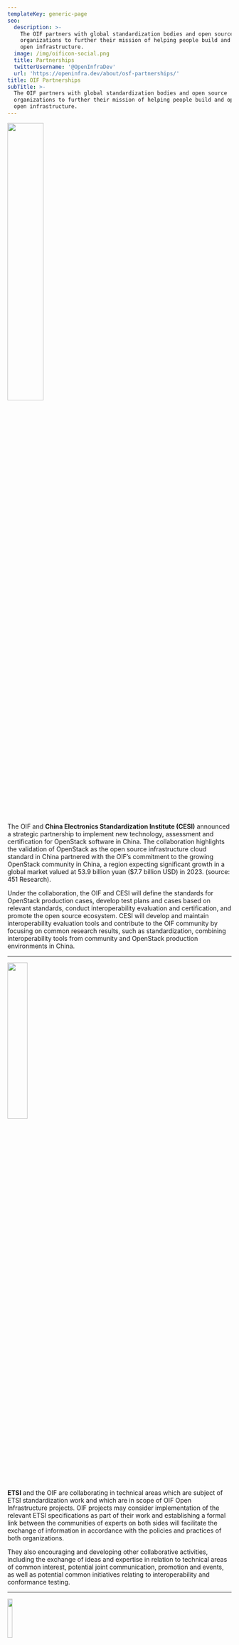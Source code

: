 ```yaml
---
templateKey: generic-page
seo:
  description: >-
    The OIF partners with global standardization bodies and open source
    organizations to further their mission of helping people build and operate
    open infrastructure. 
  image: /img/oificon-social.png
  title: Partnerships
  twitterUsername: '@OpenInfraDev'
  url: 'https://openinfra.dev/about/osf-partnerships/'
title: OIF Partnerships
subTitle: >-
  The OIF partners with global standardization bodies and open source
  organizations to further their mission of helping people build and operate
  open infrastructure.
---
```


<a href="http://www.cc.cesi.cn/english.aspx"><img src="https://openinfra.dev/img/cesi.png" style="width:40%;"></a>

The OIF and **China Electronics Standardization Institute (CESI)** announced a strategic partnership to implement new technology, assessment and certification for OpenStack software in China. The collaboration highlights the validation of OpenStack as the open source infrastructure cloud standard in China partnered with the OIF’s commitment to the growing OpenStack community in China, a region expecting significant growth in a global market valued at 53.9 billion yuan ($7.7 billion USD) in 2023. (source: 451 Research). 

Under the collaboration, the OIF and CESI will define the standards for OpenStack production cases, develop test plans and cases based on relevant standards, conduct interoperability evaluation and certification, and promote the open source ecosystem. CESI will develop and maintain interoperability evaluation tools and contribute to the OIF community by focusing on common research results, such as standardization, combining interoperability tools from community and OpenStack production environments in China.

<hr/>

<a href="https://www.etsi.org/"><img src="https://openinfra.dev/img/etsi.png" style="width:30%;"></a>

**ETSI** and the OIF are collaborating in technical areas which are subject of ETSI standardization work and which are in scope of OIF Open Infrastructure projects. OIF projects may consider implementation of the relevant ETSI specifications as part of their work and establishing a formal link between the communities of experts on both sides will facilitate the exchange of information in accordance with the policies and practices of both organizations.

They also encouraging and developing other collaborative activities, including the exchange of ideas and expertise in relation to technical areas of common interest, potential joint communication, promotion and events, as well as potential common initiatives relating to interoperability and conformance testing.                 

<hr/>

<a href="https://opensource.org/"><img src="https://openinfra.dev/img/osi.png" style="width:15%;"></a>

**The Open Source Initiative** is a non-profit organization stewarding the open source definition, educating individuals and organizations on the economic and strategic advantages of adopting open source software. The OIF is an affiliate organization of OSI, fully supporting their mission of defending the meaning of open source and maintaining clarity on open source licensing.

<hr/>

<a href="https://www.ow2.org/"><img src="https://openinfra.dev/img/ow2.png" style="width:20%;"></a>

**OW2** is a non-profit consortium promoting the development of industry-grade open source middleware. The OIF is an associate organization of OW2, supporting their mission of creating a vibrant and innovative open source ecosystem.

<hr/>

<a href="https://opencontainers.org/"><img src="https://openinfra.dev/img/oci.png" style="width:20%;"></a>

**The Open Container Initiative** maintains vendor-neutral, portable and open specifications, reference implementations, and tools that deliver on the promise of containers as a source of application portability. The OIF is an OCI Member, and as such participates in the OCI Trademark Board activities.
